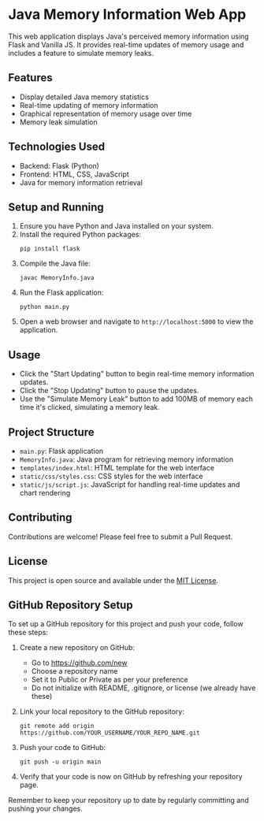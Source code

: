 # Java Memory Information Web App

This web application displays Java's perceived memory information using Flask and Vanilla JS. It provides real-time updates of memory usage and includes a feature to simulate memory leaks.

## Features

- Display detailed Java memory statistics
- Real-time updating of memory information
- Graphical representation of memory usage over time
- Memory leak simulation

## Technologies Used

- Backend: Flask (Python)
- Frontend: HTML, CSS, JavaScript
- Java for memory information retrieval

## Setup and Running

1. Ensure you have Python and Java installed on your system.
2. Install the required Python packages:
   ```
   pip install flask
   ```
3. Compile the Java file:
   ```
   javac MemoryInfo.java
   ```
4. Run the Flask application:
   ```
   python main.py
   ```
5. Open a web browser and navigate to `http://localhost:5000` to view the application.

## Usage

- Click the "Start Updating" button to begin real-time memory information updates.
- Click the "Stop Updating" button to pause the updates.
- Use the "Simulate Memory Leak" button to add 100MB of memory each time it's clicked, simulating a memory leak.

## Project Structure

- `main.py`: Flask application
- `MemoryInfo.java`: Java program for retrieving memory information
- `templates/index.html`: HTML template for the web interface
- `static/css/styles.css`: CSS styles for the web interface
- `static/js/script.js`: JavaScript for handling real-time updates and chart rendering

## Contributing

Contributions are welcome! Please feel free to submit a Pull Request.

## License

This project is open source and available under the [MIT License](LICENSE).

## GitHub Repository Setup

To set up a GitHub repository for this project and push your code, follow these steps:

1. Create a new repository on GitHub:
   - Go to https://github.com/new
   - Choose a repository name
   - Set it to Public or Private as per your preference
   - Do not initialize with README, .gitignore, or license (we already have these)

2. Link your local repository to the GitHub repository:
   ```
   git remote add origin https://github.com/YOUR_USERNAME/YOUR_REPO_NAME.git
   ```

3. Push your code to GitHub:
   ```
   git push -u origin main
   ```

4. Verify that your code is now on GitHub by refreshing your repository page.

Remember to keep your repository up to date by regularly committing and pushing your changes.
